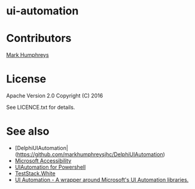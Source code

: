 # ui-automation

# Contributors
[Mark Humphreys](https://github.com/mmarquee)

# License
Apache Version 2.0 Copyright (C) 2016

See LICENCE.txt for details.

# See also
* [DelphiUIAutomation|(https://github.com/markhumphreysjhc/DelphiUIAutomation)
* [Microsoft Accessibility](https://msdn.microsoft.com/en-us/library/vstudio/ms753388(v=vs.100).aspx)
* [UIAutomation for Powershell](http://uiautomation.codeplex.com/documentation)
* [TestStack.White](https://github.com/TestStack/White)
* [UI Automation - A wrapper around Microsoft's UI Automation libraries.](https://github.com/vijayakumarsuraj/UIAutomation)

